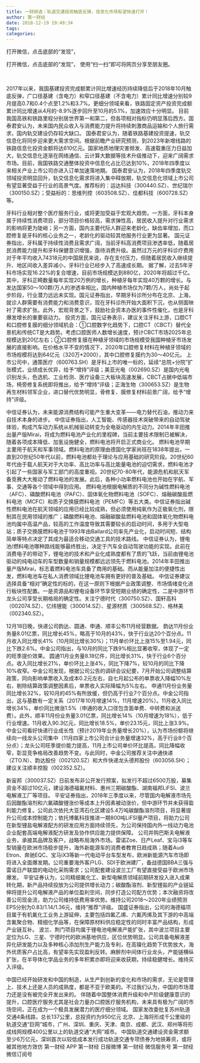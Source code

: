```yaml
---
title: 一财研选｜轨道交通投资触底反弹，信息化市场有望快速打开！
author: 第一财经
date: 2018-12-19 19:49:34
tags: 
categories: 
---
```

打开微信，点击底部的“发现”，
<!-- more -->
打开微信，点击底部的“发现”，
使用“扫一扫”即可将网页分享至朋友圈。

 

2017年以来，我国基建投资完成额累计同比增速经历持续降低后于2018年10月触底反弹，广口径基建（含电力）和窄口径基建（不含电力）累计同比增速分别较9月提高0.7和0.4个点至1.2%和3.7%。更细分领域来看，铁路固定资产投资完成额累计同比增速从4月的-8.9%逐步回升至10月的5.1%，加速效应十分明显。
目前我国高铁和铁路里程分别居世界第一和第二，但各项相对指标仍明显落后西方。国泰君安认为，未来国内民众收入与消费能力提升将持续刺激商品运输和个人旅行需求，国内轨交建设仍存较大缺口。
国泰君安认为，随着铁路基建投资提速，轨交信息化将同步迎来更大需求空间。根据前瞻产业研究预测，到2023年新增线路的铁路信息化投资金额将达610亿元。国家地质地理灾害频发、高速载重压力日益加大，轨交信息化逐渐在网络通信、云计算大数据等技术升级推动下，迎来广阔需求市场。目前，我国铁路交通整体投资中信息化占比已达到10%，2018年四季度以来相关产业上市公司亦进入订单加速落地期。
国泰君安认为，2018年四季度轨交领域投资明显回升，轨交信息化需求将进入集中释放期，轨交信息化领域上市公司有望显著受益于行业的高景气度。推荐标的：运达科技（300440.SZ）、世纪瑞尔（300150.SZ）；受益标的：思维列控（603508.SZ）、佳都科技（600728.SZ）等。

牙科行业相对整个医疗服务行业，或将更加受益于宏观大趋势。一方面，牙科本身属于持续性消费项目，部分项目价格较高，需求弹性高，居民收入提升对行业需求的影响将更为陡峭；另一方面，国内主要代际人群迎来老龄化，缺齿率增加，而口腔修复是牙科的核心业务之一，老龄化的驱动较其他服务行业更为显著。
国元证券指出，牙科属于持续性消费且需求广阔，当前牙科高消费项目渗透率低，随着居民消费能力提升和牙科保健意识增强，亟待消费升级。虽然过万元的牙科诊疗费用对于年平均收入74318元的中国居民来说，存在支付压力，但随着居民收入继续提升、地区间收入差异减小，牙科行业已经步入了高速成长期。
据了解，过去5年牙科市场实现16.22%的复合增速，目前市场规模达到880亿，2020年将超过千亿。其中，牙科正畸数量每年实现20万例的增长，种植牙每年实现40万颗的增长。与发达国家50～100颗/万人的渗透率相比，国内种植市场仅为7颗/万人，尚处于起步阶段，行业潜力远远未实现。国元证券指出，早期牙科诊所分布在北京、上海，就诊人群需要有消费能力和消费意识，现在牙科诊所开始大面积下沉，也从侧面映衬了需求扩张。此外，宏观背景之下，鼓励社会资本办医的事件性催化，也是牙科爆发增长的重要驱动力。
投资方面，国元证券表示，建议关注牙科上游，口腔CT和口腔修复膜的细分领域机会：①口腔数字化趋势下，口腔CT（CBCT）替代全景机和传统CT是大趋势。考虑口腔医师人数增长速度，预计CBCT市场2025年总规模达到20亿左右；②口腔修复膜在种植牙领域的市场规模受我国种植牙市场发展的直接影响。在价格水平不变的情况下，2020年口腔修复材料在种植牙领域的市场规模将达到64亿元（320万*2000），其中口腔修复膜约为30～40亿元。
上市公司中，通策医疗（600763.SH）是牙科上市的唯一标的，延续“总院+分院”扩张模式，业绩成长优异，给予“增持”评级；美亚光电（002690.SZ）是国内光电识别龙头，色选机、工业检测、医疗设备三大板块高速发展，CBCT占据中低端市场，椅旁修复系统即将推出，给予“增持”评级；正海生物（300653.SZ）是生物再生材料领军企业，进口替代优势明显，骨修复、膜修复材料前景广阔，给予“增持”评级。

中信证券认为，未来能源消费结构可能产生重大变革——电力替代石油，推动力来自技术本身的进步。
中信证券指出，人工智能、传感器技术突破带来的自动驾驶体验，构成汽车动力系统从机械驱动转变为全电驱动的内生动力。2014年丰田推出量产版Mirai，将成为燃料电池产业化的里程碑，当前主要技术限制已被解决，随着各项成本降低、加氢设施健全，燃料电池将开启正式商业化。
燃料电池早期主要用于航天和军事领域。燃料电池的原理由德国化学家尚班在1838年提出，一直到20世纪50年代以前，燃料电池都处于理论与应用基础的研究阶段。20世纪60年代由于载人航天对于大功率、高比功率与高比能量电池的迫切需求，燃料电池才引起了一些国家与军工部门的高度重视。20世纪70-80年代，能源危机和航天军备竞赛大大推动了燃料电池的发展。此后，各种小功率燃料电池也开始在宇航、军事、交通等各个领域中得到应用。
燃料电池根据电解质的不同分为碱性燃料电池（AFC）、磷酸燃料电池（PAFC）、固体氧化物燃料电池（SOFC）、熔融碳酸盐燃料电池（MCFC）和质子交换膜燃料电池（PEMFC）等五大类。中信证券指出碱性燃料电池在航天领域的应用已经比较成熟，但必须使用纯氧作为正极氧化剂，限制其在民用领域的推广；磷酸燃料电池、熔融碳酸盐燃料电池和固体氧化物燃料电池均属中高温产品，较高的工作温度导致其需要较长的启动时间，多用于大型电站；质子交换膜燃料电池于1993年由Ballard公司率先产业化，启动时间短、结构简单等特点决定了其成为最适合移动交通工具的技术路线。
中信证券认为，锂电池/燃料电池哪种路线能够最终胜出，决定于汽车全自动驾驶功能的实现。此前在消费电子的带动下，锂电池的技术和产业化成熟度都有了质的飞跃，当前由锂电池驱动的纯电动车的车型数量和销量规模都远远领先于燃料电池。2014年丰田推出量产版Mirai，标志着燃料电池车具备了商用的基础。而从能量加注的便捷性出发，燃料电池车在私人消费领域比锂电池车拥有更好的普及基础。
中信证券建议选择具备“相对”确定性的标的，在这一原则下根据产业政策调整、市场情绪变化进行板块性配置。一是资源品和锂电设备环节享受短期业绩的确定性，二是中游环节龙头公司享受长期格局的确定性。关注宁德时代（300750.SZ）、国轩高科（002074.SZ）、亿纬锂能（300014.SZ）、星源材质（300568.SZ）、格林美（002340.SZ）。

12月18日晚，快递公司韵达、圆通、申通、顺丰公布11月经营数据。
韵达11月份业务量8.01亿票，同比增长45%，略高于10月的43%，快于行业达20个百分点。11月收入同比增长41%（10月同比增长30%）；11月单价环比上涨15%至1.94元，同比下跌2.6%。中金公司指出，与10月的同比下跌9%相比显著收窄，体现了一定的旺季提价效果。
圆通11月业务量8.18亿件，同比增长31%，快于行业6个百分点。收入同比增长21%，单价环比上涨4%，同比下降7%，较10月的同比下降10%收窄。中金公司发现，根据公司公告的调研会议纪要，7月开始公司调整结算政策，同向影响单票收入及成本0.2元左右，自七月起公布的单票收入降幅10%左右，剔除结算政策调整因素后，单票收入实际降幅为5%左右。
申通11月份业务量同比增长32%，较10月的45%有所放缓，但仍高于行业7个百分点。中金公司指出，这与基数有一定关系（2017年10月增速14%，11月增速20%）。11月收入同比增长34%，单价同比微涨1.5%（申通的收入口径包含面单费、中转费和派送费）。此外，顺丰11月份业务量3.01亿票，同比增长14%（10月增速为18%），低于行业增速。11月收入90.3亿元，同比增长18.5%，单价23.15元，同比上涨3.9%。
中金公司看好快递行业成长性（预计2019年业务量增长20%），认为市场份额将继续向一线龙头公司集中（11月四家上市公司合计业务量增速32%，高于行业8个百分点）；龙头公司旺季提价能力提高，11月上市公司单价环比提高，同比降幅收窄，彰显竞争格局改善趋势不变。与此同时，中金公司推荐关注中通快递（ZTO.N）、韵达股份（002120.SZ）和大件快递龙头德邦股份（603056.SH）；建议关注顺丰控股（002352.SZ）。

新宙邦（300037.SZ）日前发布非公开发行预案，拟发行不超过6500万股，募集资金不超过10亿元，建设海德福氟材料、惠州三期碳酸酯、湖南福邦LiFSI、波兰电解液工厂等项目。
平安证券指出，2018年三季度以来，尽管国内电解液市场先后因酸酯溶剂和六氟磷酸锂涨价等成本上升因素被动涨价，但中游环节并未获得盈利能力修复。公司此次依托大亚湾石化区建设5.4万吨碳酸酯溶剂项目，将显著提升公司成本控制能力；依托博氟科技推进一期800吨LiFSI量产项目，将助力公司在新型锂盐电解液配方的研发应用方面持续领先，为公司保持国内外一线动力电池企业配套高端电解液配方研发及协作供应能力提供保障。
公司并购巴斯夫电解液业务，承接其品牌及客户，战略布局海外市场。雷诺Zoe、日产Leaf、宝马i3等车型销量在欧洲市场稳步提升，海外新能源车的消费者教育日趋成熟；随着Audi Etron、奔驰EQC、宝马iX3等新一代电动平台车型发布，欧洲新能源汽车市场即将进入全面爆发期。公司重要海外客户LG、SDI于欧洲建厂，备战德国BBA三强与雷诺日产联盟的电动化采购需求；公司配套建设波兰工厂有望直接受益于欧洲市场爆发。
平安证券认为，公司精细氟化工、新型电解质领域前期研发投入进入成果转化期，新产品持续投放为公司提供增长动力；碳酸酯溶剂、新型锂盐的产业链延伸将提升公司电解液产品的单位盈利空间，同步打造公司配方优势；本次融资将改善公司现金流，助力公司维持低费用率优势。维持公司2018～2020年业绩预测EPS分别为0.83/1.14/1.36元，维持“推荐”评级。
国盛证券指出，公司的海德福项目属于有机氟化工业务上游延伸，主要包括四氟乙烯、六氟丙烯及其下游的中高端含氟聚合物、精细化学品等，在保障原材料供应稳定性的同时丰富产品结构，形成产业链互补。
波兰、荆门项目均属于锂电池电解液产能扩张，其中波兰项目主要定位为LG、三星、宁德时代的欧洲基地供应，区位优势明显。公司具备电解液差异化研发能力以及多种核心添加剂生产能力及专利，在高镍化趋势下优势放大，海外优质客户占比高，有望率先实现盈利反转。麻醉剂中间体行业龙头，产能链横纵扩张，在半导体化学品业务的多年积累亦即将迎来收获期，持续稳健增长。维持买入评级。
 
 
 
 
中国已经开始研发和中国的制造，从生产到创新的变化和市场的需求，无论是管理上、技术上还是人员的成熟度，都是不亚于欧美的。不过我们认为，中国的市场潜力还是没有被完全开发出来的。
伴随着中国整体消费升级和中产阶级健康意识的提升，口腔医疗服务尤其是社会力量办口腔医疗服务机构，未来具有极为广阔的市场空间，正在成为一个极具发展潜力的医疗细分领域。
国家发改委批复苏州轨道交通4条线路，总长137公里，总投资约为950亿元
北京、上海将形成千公里级的轨道交通“巨网”城市，广州、深圳、重庆、天津、南京、成都、武汉、郑州等将形成线网规模400公里以上的轨道交通“大网”城市。
中国轨道交通建设资金需求额至少6万亿元，深圳首次以较低成本发行成功轨道交通专项债券为地铁筹资，或将被其他地方效仿
第一财经
APP
第一财经
日报微博
第一财经
微信服务号
第一财经
微信订阅号
